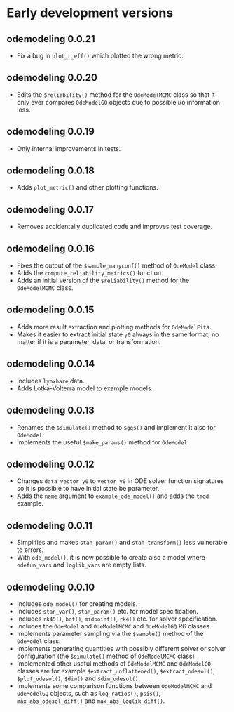 # Early development versions

## odemodeling 0.0.21
  * Fix a bug in `plot_r_eff()` which plotted the wrong metric.
  
## odemodeling 0.0.20
  * Edits the `$reliability()` method for the `OdeModelMCMC` class so that
  it only ever compares `OdeModelGQ` objects due to possible
  i/o information loss.
  
## odemodeling 0.0.19
  * Only internal improvements in tests.
  
## odemodeling 0.0.18
  * Adds `plot_metric()` and other plotting functions.

## odemodeling 0.0.17
  * Removes accidentally duplicated code and improves test coverage.

## odemodeling 0.0.16
  * Fixes the output of the `$sample_manyconf()` method of `OdeModel` class.
  * Adds the `compute_reliability_metrics()` function.
  * Adds an initial version of the `$reliability()` method for the
  `OdeModelMCMC` class.
  
## odemodeling 0.0.15
  * Adds more result extraction and plotting methods for `OdeModelFit`s.
  * Makes it easier to extract initial state `y0` always in the same format,
  no matter if it is a parameter, data, or transformation.
  
## odemodeling 0.0.14
  * Includes `lynxhare` data.
  * Adds Lotka-Volterra model to example models.
  
## odemodeling 0.0.13
  * Renames the `$simulate()` method to `$gqs()` and implement it also for
  `OdeModel`.
  * Implements the useful `$make_params()` method for `OdeModel`.

## odemodeling 0.0.12
  * Changes `data vector y0` to `vector y0` in ODE solver function signatures
  so it is possible to have initial state be parameter.
  * Adds the `name` argument to `example_ode_model()` and adds the `tmdd`
  example.
  
## odemodeling 0.0.11

  * Simplifies and makes `stan_param()` and `stan_transform()` less vulnerable
  to errors.
  * With `ode_model()`, it is now possible to create also a model where 
  `odefun_vars` and `loglik_vars` are empty lists.
  
## odemodeling 0.0.10

  * Includes `ode_model()` for creating models.
  * Includes `stan_var()`, `stan_param()` etc. for model specification.
  * Includes `rk45()`, `bdf()`, `midpoint()`, `rk4()` etc. for solver
  specification.
  * Includes the `OdeModel` and `OdeModelMCMC` and `OdeModelGQ` R6 classes.
  * Implements parameter sampling via the `$sample()` method of the
  `OdeModel` class.
  * Implements generating quantities with possibly different solver or solver
  configuration (the `$simulate()` method of `OdeModelMCMC` class)
  * Implemented other useful methods of `OdeModelMCMC` and `OdeModelGQ`
   classes are for example `$extract_unflattened()`, `$extract_odesol()`, 
   `$plot_odesol()`, `$dim()` and `$dim_odesol()`.
  * Implements some comparison functions between `OdeModelMCMC` and 
  `OdeModelGQ` objects, such as `log_ratios()`, `psis()`, 
  `max_abs_odesol_diff()` and `max_abs_loglik_diff()`.
